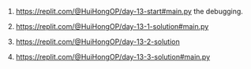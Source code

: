 1. https://replit.com/@HuiHongOP/day-13-start#main.py the debugging.

2. https://replit.com/@HuiHongOP/day-13-1-solution#main.py

3. https://replit.com/@HuiHongOP/day-13-2-solution

4. https://replit.com/@HuiHongOP/day-13-3-solution#main.py